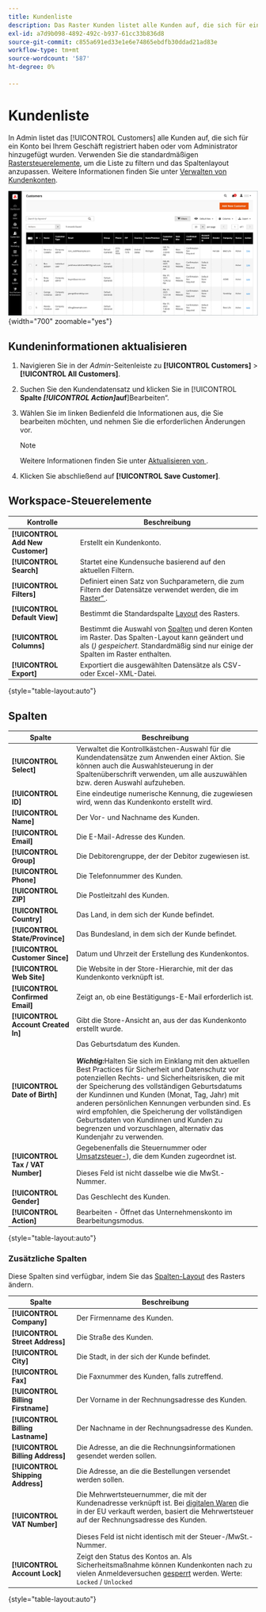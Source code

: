 ```yaml
---
title: Kundenliste
description: Das Raster Kunden listet alle Kunden auf, die sich für ein Konto bei Ihrem Geschäft registriert haben oder vom Administrator hinzugefügt wurden.
exl-id: a7d9b098-4892-492c-b937-61cc33b836d8
source-git-commit: c855a691ed33e1e6e74865ebdfb30ddad21ad83e
workflow-type: tm+mt
source-wordcount: '587'
ht-degree: 0%

---
```


# Kundenliste

In Admin listet das [!UICONTROL Customers] alle Kunden auf, die sich für ein Konto bei Ihrem Geschäft registriert haben oder vom Administrator hinzugefügt wurden. Verwenden Sie die standardmäßigen [Rastersteuerelemente](../getting-started/admin-grid-controls.md), um die Liste zu filtern und das Spaltenlayout anzupassen. Weitere Informationen finden Sie unter [Verwalten von Kundenkonten](../customers/manage-account.md).

![Kundenliste](assets/customer-accounts-all-grid.png){width="700" zoomable="yes"}

## Kundeninformationen aktualisieren

1. Navigieren Sie in der _Admin_-Seitenleiste zu **[!UICONTROL Customers]** > **[!UICONTROL All Customers]**.

1. Suchen Sie den Kundendatensatz und klicken Sie in [!UICONTROL **Spalte _[!UICONTROL Action]_&#x200B;auf**]Bearbeiten“.

1. Wählen Sie im linken Bedienfeld die Informationen aus, die Sie bearbeiten möchten, und nehmen Sie die erforderlichen Änderungen vor.

   >[!NOTE]
   >
   >Weitere Informationen finden Sie unter [Aktualisieren von ](../customers/update-account.md).

1. Klicken Sie abschließend auf **[!UICONTROL Save Customer]**.

## Workspace-Steuerelemente

| Kontrolle | Beschreibung |
| --- | --- |
| **[!UICONTROL Add New Customer]** | Erstellt ein Kundenkonto. |
| **[!UICONTROL Search]** | Startet eine Kundensuche basierend auf den aktuellen Filtern. |
| **[!UICONTROL Filters]** | Definiert einen Satz von Suchparametern, die zum Filtern der Datensätze verwendet werden, die im [Raster“ ](../getting-started/admin-grid-controls.md). |
| **[!UICONTROL Default View]** | Bestimmt die Standardspalte [Layout](../getting-started/admin-grid-controls.md) des Rasters. |
| **[!UICONTROL Columns]** | Bestimmt die Auswahl von [Spalten](../getting-started/admin-grid-controls.md) und deren Konten im Raster. Das Spalten-Layout kann geändert und als (_) gespeichert_. Standardmäßig sind nur einige der Spalten im Raster enthalten. |
| **[!UICONTROL Export]** | Exportiert die ausgewählten Datensätze als CSV- oder Excel-XML-Datei. |

{style="table-layout:auto"}

## Spalten

| Spalte | Beschreibung |
| --- | --- |
| **[!UICONTROL Select]** | Verwaltet die Kontrollkästchen-Auswahl für die Kundendatensätze zum Anwenden einer Aktion. Sie können auch die Auswahlsteuerung in der Spaltenüberschrift verwenden, um alle auszuwählen bzw. deren Auswahl aufzuheben. |
| **[!UICONTROL ID]** | Eine eindeutige numerische Kennung, die zugewiesen wird, wenn das Kundenkonto erstellt wird. |
| **[!UICONTROL Name]** | Der Vor- und Nachname des Kunden. |
| **[!UICONTROL Email]** | Die E-Mail-Adresse des Kunden. |
| **[!UICONTROL Group]** | Die Debitorengruppe, der der Debitor zugewiesen ist. |
| **[!UICONTROL Phone]** | Die Telefonnummer des Kunden. |
| **[!UICONTROL ZIP]** | Die Postleitzahl des Kunden. |
| **[!UICONTROL Country]** | Das Land, in dem sich der Kunde befindet. |
| **[!UICONTROL State/Province]** | Das Bundesland, in dem sich der Kunde befindet. |
| **[!UICONTROL Customer Since]** | Datum und Uhrzeit der Erstellung des Kundenkontos. |
| **[!UICONTROL Web Site]** | Die Website in der Store-Hierarchie, mit der das Kundenkonto verknüpft ist. |
| **[!UICONTROL Confirmed Email]** | Zeigt an, ob eine Bestätigungs-E-Mail erforderlich ist. |
| **[!UICONTROL Account Created In]** | Gibt die Store-Ansicht an, aus der das Kundenkonto erstellt wurde. |
| **[!UICONTROL Date of Birth]** | Das Geburtsdatum des Kunden. <br><br>**_Wichtig:_**&#x200B;Halten Sie sich im Einklang mit den aktuellen Best Practices für Sicherheit und Datenschutz vor potenziellen Rechts- und Sicherheitsrisiken, die mit der Speicherung des vollständigen Geburtsdatums der Kundinnen und Kunden (Monat, Tag, Jahr) mit anderen persönlichen Kennungen verbunden sind. Es wird empfohlen, die Speicherung der vollständigen Geburtsdaten von Kundinnen und Kunden zu begrenzen und vorzuschlagen, alternativ das Kundenjahr zu verwenden. |
| **[!UICONTROL Tax / VAT Number]** | Gegebenenfalls die Steuernummer oder [Umsatzsteuer-](../stores-purchase/vat.md)), die dem Kunden zugeordnet ist. <br/><br/>Dieses Feld ist nicht dasselbe wie die MwSt.-Nummer. |
| **[!UICONTROL Gender]** | Das Geschlecht des Kunden. |
| **[!UICONTROL Action]** | Bearbeiten - Öffnet das Unternehmenskonto im Bearbeitungsmodus. |

{style="table-layout:auto"}

### Zusätzliche Spalten

Diese Spalten sind verfügbar, indem Sie das [Spalten-Layout](../getting-started/admin-grid-controls.md) des Rasters ändern.

| Spalte | Beschreibung |
| --- | --- |
| **[!UICONTROL Company]** | Der Firmenname des Kunden. |
| **[!UICONTROL Street Address]** | Die Straße des Kunden. |
| **[!UICONTROL City]** | Die Stadt, in der sich der Kunde befindet. |
| **[!UICONTROL Fax]** | Die Faxnummer des Kunden, falls zutreffend. |
| **[!UICONTROL Billing Firstname]** | Der Vorname in der Rechnungsadresse des Kunden. |
| **[!UICONTROL Billing Lastname]** | Der Nachname in der Rechnungsadresse des Kunden. |
| **[!UICONTROL Billing Address]** | Die Adresse, an die die Rechnungsinformationen gesendet werden sollen. |
| **[!UICONTROL Shipping Address]** | Die Adresse, an die die Bestellungen versendet werden sollen. |
| **[!UICONTROL VAT Number]** | Die Mehrwertsteuernummer, die mit der Kundenadresse verknüpft ist. Bei [digitalen Waren](../stores-purchase/taxes.md) die in der EU verkauft werden, basiert die Mehrwertsteuer auf der Rechnungsadresse des Kunden. <br/><br/>Dieses Feld ist nicht identisch mit der Steuer-/MwSt.-Nummer. |
| **[!UICONTROL Account Lock]** | Zeigt den Status des Kontos an. Als Sicherheitsmaßnahme können Kundenkonten nach zu vielen Anmeldeversuchen [gesperrt](../customers/password-options.md) werden. Werte: `Locked` / `Unlocked` |

{style="table-layout:auto"}
